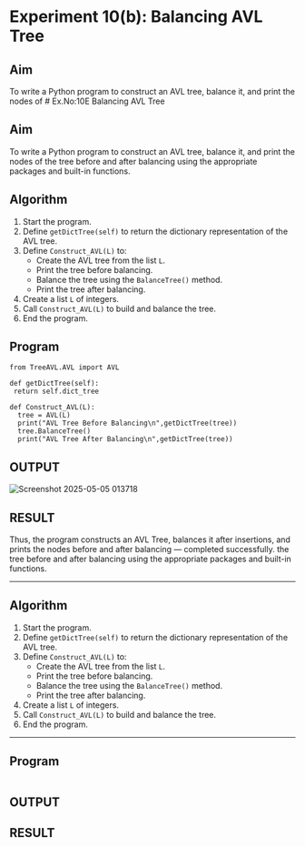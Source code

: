 # Experiment 10(b): Balancing AVL Tree

## Aim
To write a Python program to construct an AVL tree, balance it, and print the nodes of # Ex.No:10E Balancing AVL Tree

## Aim
To write a Python program to construct an AVL tree, balance it, and print the nodes of the tree before and after balancing using the appropriate packages and built-in functions.

## Algorithm

1. Start the program.
2. Define `getDictTree(self)` to return the dictionary representation of the AVL tree.
3. Define `Construct_AVL(L)` to:
   - Create the AVL tree from the list `L`.
   - Print the tree before balancing.
   - Balance the tree using the `BalanceTree()` method.
   - Print the tree after balancing.
4. Create a list `L` of integers.
5. Call `Construct_AVL(L)` to build and balance the tree.
6. End the program.

## Program

```
from TreeAVL.AVL import AVL

def getDictTree(self):
 return self.dict_tree

def Construct_AVL(L):
  tree = AVL(L)
  print("AVL Tree Before Balancing\n",getDictTree(tree))
  tree.BalanceTree()
  print("AVL Tree After Balancing\n",getDictTree(tree))
```
## OUTPUT
![Screenshot 2025-05-05 013718](https://github.com/user-attachments/assets/5f904f47-5eb1-4513-bd3b-94e5b92adf3a)

## RESULT
Thus, the program constructs an AVL Tree, balances it after insertions, and prints the nodes before and after balancing — completed successfully.
the tree before and after balancing using the appropriate packages and built-in functions.

---

## Algorithm

1. Start the program.
2. Define `getDictTree(self)` to return the dictionary representation of the AVL tree.
3. Define `Construct_AVL(L)` to:
   - Create the AVL tree from the list `L`.
   - Print the tree before balancing.
   - Balance the tree using the `BalanceTree()` method.
   - Print the tree after balancing.
4. Create a list `L` of integers.
5. Call `Construct_AVL(L)` to build and balance the tree.
6. End the program.

---

## Program

```python

```
## OUTPUT

## RESULT
